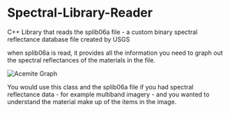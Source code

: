 # Spectral-Library-Reader
C++ Library that reads the splib06a file - a custom binary spectral reflectance database file created by USGS

when splib06a is read, it provides all the information you need to graph out the spectral reflectances of the materials in the file.

![Acemite Graph](https://github.com/ngageoint/Spectral-Library-Reader/blob/master/Acemite_Graph.gif)

You would use this class and the splib06a file if you had spectral reflectance data - for example multiband imagery - and you wanted to understand the material make up of the items in the image. 
